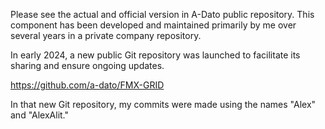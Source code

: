 Please see the actual and official version in A-Dato public repository.
This component has been developed and maintained primarily by me over several years in a private company repository. 

In early 2024, a new public Git repository was launched to facilitate its sharing and ensure ongoing updates.

https://github.com/a-dato/FMX-GRID  

In that new Git repository, my commits were made using the names "Alex" and "AlexAlit." 

